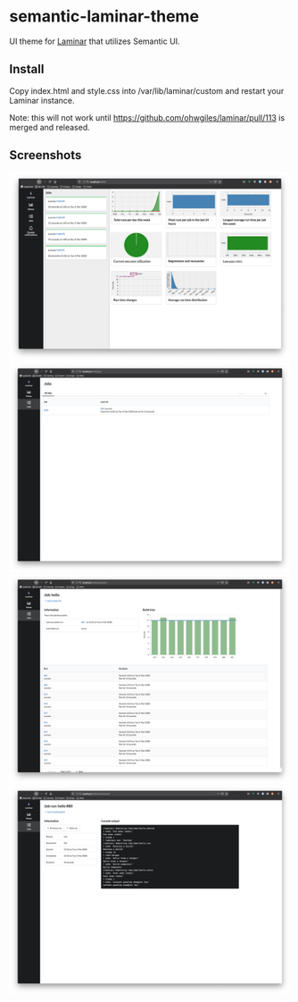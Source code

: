# semantic-laminar-theme

UI theme for [Laminar](https://laminar.ohwg.net) that utilizes Semantic UI.

## Install

Copy index.html and style.css into /var/lib/laminar/custom and restart your
Laminar instance.

Note: this will not work until https://github.com/ohwgiles/laminar/pull/113
is merged and released.

## Screenshots

![status page](screenshots/status.png)
![job list](screenshots/job-list.png)
![job detail](screenshots/job-detail.png)
![job run](screenshots/job-run.png)
